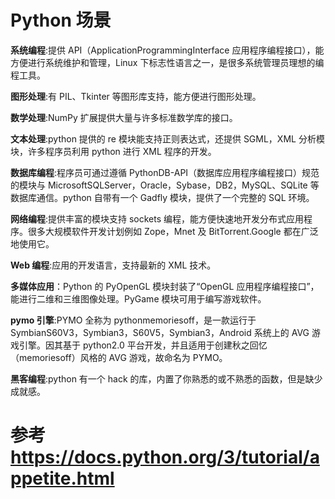 # Python 场景

**系统编程**:提供 API（ApplicationProgrammingInterface 应用程序编程接口），能方便进行系统维护和管理，Linux 下标志性语言之一，是很多系统管理员理想的编程工具。

**图形处理**:有 PIL、Tkinter 等图形库支持，能方便进行图形处理。

**数学处理**:NumPy 扩展提供大量与许多标准数学库的接口。

**文本处理**:python 提供的 re 模块能支持正则表达式，还提供 SGML，XML 分析模块，许多程序员利用 python 进行 XML 程序的开发。

**数据库编程**:程序员可通过遵循 PythonDB-API（数据库应用程序编程接口）规范的模块与 MicrosoftSQLServer，Oracle，Sybase，DB2，MySQL、SQLite 等数据库通信。python 自带有一个 Gadfly 模块，提供了一个完整的 SQL 环境。

**网络编程**:提供丰富的模块支持 sockets 编程，能方便快速地开发分布式应用程序。很多大规模软件开发计划例如 Zope，Mnet 及 BitTorrent.Google 都在广泛地使用它。

**Web 编程**:应用的开发语言，支持最新的 XML 技术。

**多媒体应用**：Python 的 PyOpenGL 模块封装了“OpenGL 应用程序编程接口”，能进行二维和三维图像处理。PyGame 模块可用于编写游戏软件。

**pymo 引擎**:PYMO 全称为 pythonmemoriesoff，是一款运行于 SymbianS60V3，Symbian3，S60V5，Symbian3，Android 系统上的 AVG 游戏引擎。因其基于 python2.0 平台开发，并且适用于创建秋之回忆（memoriesoff）风格的 AVG 游戏，故命名为 PYMO。

**黑客编程**:python 有一个 hack 的库，内置了你熟悉的或不熟悉的函数，但是缺少成就感。

# 参考 https://docs.python.org/3/tutorial/appetite.html
